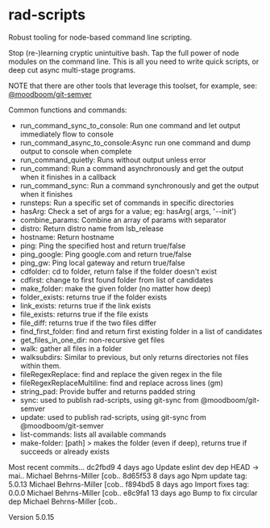 # rad-scripts
Robust tooling for node-based command line scripting.

Stop (re-)learning cryptic unintuitive bash.  Tap the full power of node modules on the command line.  This is all you need to write quick scripts, or deep cut async multi-stage programs.

NOTE that there are other tools that leverage this toolset, for example, see:
[@moodboom/git-semver](https://www.npmjs.com/package/%40moodboom%2Fgit-semver)

Common functions and commands:

* run_command_sync_to_console: Run one command and let output immediately flow to console
* run_command_async_to_console:Async run one command and dump output to console when complete
* run_command_quietly:         Runs without output unless error
* run_command:                 Run a command asynchronously and get the output when it finishes in a callback
* run_command_sync:            Run a command synchronously and get the output when it finishes
* runsteps:                    Run a specific set of commands in specific directories
* hasArg:                      Check a set of args for a value; eg: hasArg( args, '--init')
* combine_params:              Combine an array of params with separator
* distro:                      Return distro name from lsb_release
* hostname:                    Return hostname
* ping:                        Ping the specified host and return true/false
* ping_google:                 Ping google.com and return true/false
* ping_gw:                     Ping local gateway and return true/false
* cdfolder:                    cd to folder, return false if the folder doesn't exist
* cdfirst:                     change to first found folder from list of candidates
* make_folder:                 make the given folder (no matter how deep)
* folder_exists:               returns true if the folder exists
* link_exists:                 returns true if the link exists
* file_exists:                 returns true if the file exists
* file_diff:                   returns true if the two files differ
* find_first_folder:           find and return first existing folder in a list of candidates
* get_files_in_one_dir:        non-recursive get files
* walk:                        gather all files in a folder
* walksubdirs:                 Similar to previous, but only returns directories not files within them.
* fileRegexReplace:            find and replace the given regex in the file
* fileRegexReplaceMultiline:   find and replace across lines (gm)
* string_pad:                  Provide buffer and returns padded string
* sync:                        used to publish rad-scripts, using git-sync from @moodboom/git-semver
* update:                      used to publish rad-scripts, using git-sync from @moodboom/git-semver
* list-commands:               lists all available commands
* make-folder:                 [path] > makes the folder (even if deep), returns true if succeeds or already exists


Most recent commits...
  dc2fbd9   4 days ago Update eslint dev dep                                 HEAD -> mai.. Michael Behrns-Miller [cob..
  8d65f53   8 days ago Npm update                                              tag: 5.0.13 Michael Behrns-Miller [cob..
  f894bd5   8 days ago Import fixes                                             tag: 0.0.0 Michael Behrns-Miller [cob..
  e8c9fa1  13 days ago Bump to fix circular dep                                            Michael Behrns-Miller [cob..

Version 5.0.15
